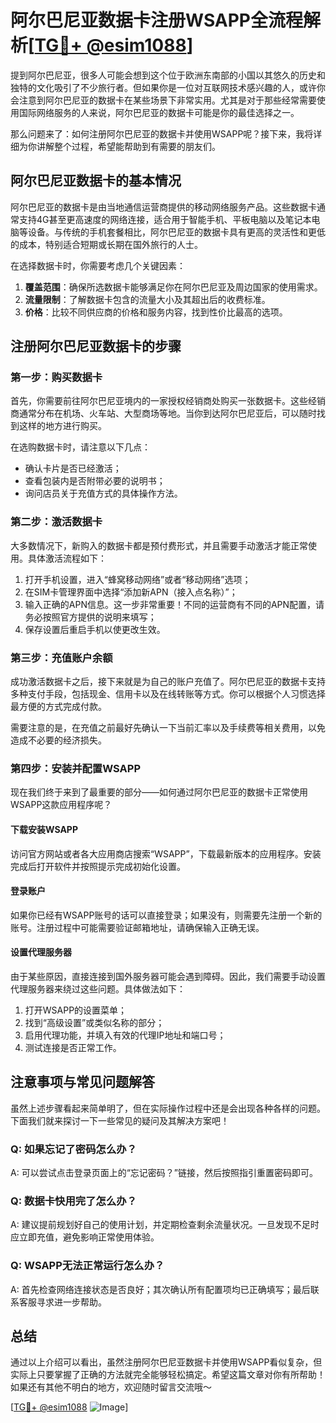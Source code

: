 # 阿尔巴尼亚数据卡注册WSAPP全流程解析[[TG💪+ @esim1088](https://t.me/s/esim1088)]

提到阿尔巴尼亚，很多人可能会想到这个位于欧洲东南部的小国以其悠久的历史和独特的文化吸引了不少旅行者。但如果你是一位对互联网技术感兴趣的人，或许你会注意到阿尔巴尼亚的数据卡在某些场景下非常实用。尤其是对于那些经常需要使用国际网络服务的人来说，阿尔巴尼亚的数据卡可能是你的最佳选择之一。

那么问题来了：如何注册阿尔巴尼亚的数据卡并使用WSAPP呢？接下来，我将详细为你讲解整个过程，希望能帮助到有需要的朋友们。

## 阿尔巴尼亚数据卡的基本情况

阿尔巴尼亚的数据卡是由当地通信运营商提供的移动网络服务产品。这些数据卡通常支持4G甚至更高速度的网络连接，适合用于智能手机、平板电脑以及笔记本电脑等设备。与传统的手机套餐相比，阿尔巴尼亚的数据卡具有更高的灵活性和更低的成本，特别适合短期或长期在国外旅行的人士。

在选择数据卡时，你需要考虑几个关键因素：
1. **覆盖范围**：确保所选数据卡能够满足你在阿尔巴尼亚及周边国家的使用需求。
2. **流量限制**：了解数据卡包含的流量大小及其超出后的收费标准。
3. **价格**：比较不同供应商的价格和服务内容，找到性价比最高的选项。

## 注册阿尔巴尼亚数据卡的步骤

### 第一步：购买数据卡

首先，你需要前往阿尔巴尼亚境内的一家授权经销商处购买一张数据卡。这些经销商通常分布在机场、火车站、大型商场等地。当你到达阿尔巴尼亚后，可以随时找到这样的地方进行购买。

在选购数据卡时，请注意以下几点：
- 确认卡片是否已经激活；
- 查看包装内是否附带必要的说明书；
- 询问店员关于充值方式的具体操作方法。

### 第二步：激活数据卡

大多数情况下，新购入的数据卡都是预付费形式，并且需要手动激活才能正常使用。具体激活流程如下：

1. 打开手机设置，进入“蜂窝移动网络”或者“移动网络”选项；
2. 在SIM卡管理界面中选择“添加新APN（接入点名称）”；
3. 输入正确的APN信息。这一步非常重要！不同的运营商有不同的APN配置，请务必按照官方提供的说明来填写；
4. 保存设置后重启手机以使更改生效。

### 第三步：充值账户余额

成功激活数据卡之后，接下来就是为自己的账户充值了。阿尔巴尼亚的数据卡支持多种支付手段，包括现金、信用卡以及在线转账等方式。你可以根据个人习惯选择最方便的方式完成付款。

需要注意的是，在充值之前最好先确认一下当前汇率以及手续费等相关费用，以免造成不必要的经济损失。

### 第四步：安装并配置WSAPP

现在我们终于来到了最重要的部分——如何通过阿尔巴尼亚的数据卡正常使用WSAPP这款应用程序呢？

#### 下载安装WSAPP
访问官方网站或者各大应用商店搜索“WSAPP”，下载最新版本的应用程序。安装完成后打开软件并按照提示完成初始化设置。

#### 登录账户
如果你已经有WSAPP账号的话可以直接登录；如果没有，则需要先注册一个新的账号。注册过程中可能需要验证邮箱地址，请确保输入正确无误。

#### 设置代理服务器
由于某些原因，直接连接到国外服务器可能会遇到障碍。因此，我们需要手动设置代理服务器来绕过这些问题。具体做法如下：
1. 打开WSAPP的设置菜单；
2. 找到“高级设置”或类似名称的部分；
3. 启用代理功能，并填入有效的代理IP地址和端口号；
4. 测试连接是否正常工作。

## 注意事项与常见问题解答

虽然上述步骤看起来简单明了，但在实际操作过程中还是会出现各种各样的问题。下面我们就来探讨一下一些常见的疑问及其解决方案吧！

### Q: 如果忘记了密码怎么办？
A: 可以尝试点击登录页面上的“忘记密码？”链接，然后按照指引重置密码即可。

### Q: 数据卡快用完了怎么办？
A: 建议提前规划好自己的使用计划，并定期检查剩余流量状况。一旦发现不足时应立即充值，避免影响正常使用体验。

### Q: WSAPP无法正常运行怎么办？
A: 首先检查网络连接状态是否良好；其次确认所有配置项均已正确填写；最后联系客服寻求进一步帮助。

## 总结

通过以上介绍可以看出，虽然注册阿尔巴尼亚数据卡并使用WSAPP看似复杂，但实际上只要掌握了正确的方法就完全能够轻松搞定。希望这篇文章对你有所帮助！如果还有其他不明白的地方，欢迎随时留言交流哦～

[[TG💪+ @esim1088](https://t.me/s/esim1088) ![Image](https://i.postimg.cc/4NQfJmqS/Snipaste-2025-05-13-00-14-12.png)]